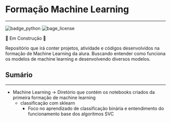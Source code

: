 # Formação Machine Learning

---
![badge_python](https://img.shields.io/pypi/pyversions/pandas)
![bage_license](https://img.shields.io/github/license/Lyarkh/Formacao_Machine_Learning)

:construction: Em Construção :construction:

Repositório que irá conter projetos, atividade e códigos desenvolvidos na formação de Machine Learning da alura.
Buscando entender como funciona os modelos de machine learning e desenvolvendo diversos modelos.

## Sumário

---

- Machine Learning -> Diretório que contém os notebooks criados da primeira formação de machine learning
  - classificação com sklearn
    - Foco no aprendizado de classificação binária e entendimento do funcionamento base dos algoritmos SVC
